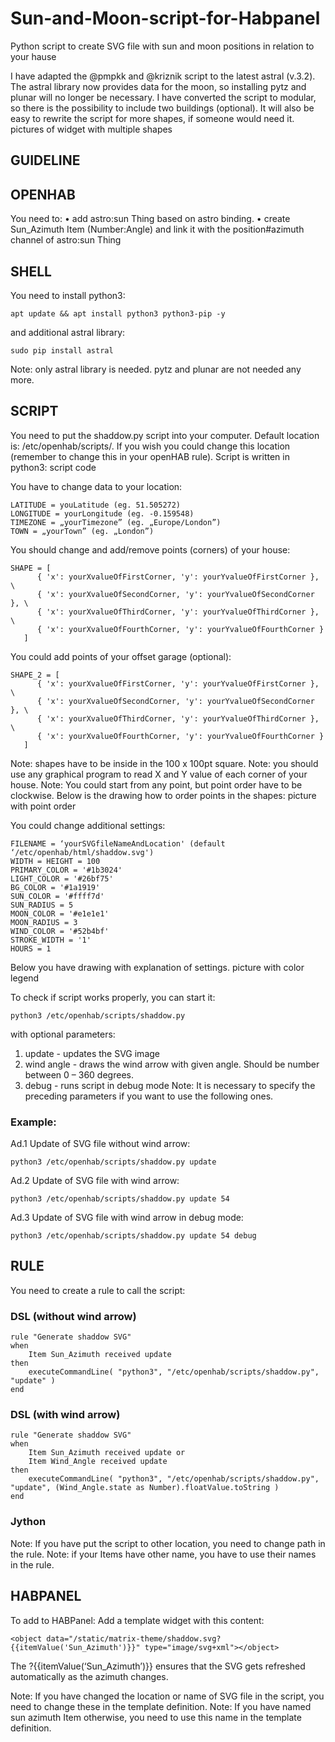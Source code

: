 # Sun-and-Moon-script-for-Habpanel
Python script to create SVG file with sun and moon positions in relation to your hause

I have adapted the @pmpkk and @kriznik script to the latest astral (v.3.2). The astral library now provides data for the moon, so installing pytz and plunar will no longer be necessary.
I have converted the script to modular, so there is the possibility to include two buildings (optional). It will also be easy to rewrite the script for more shapes, if someone would need it.
pictures of widget with multiple shapes

## GUIDELINE

## OPENHAB
You need to:
•	add astro:sun Thing based on astro binding.
•	create Sun_Azimuth Item (Number:Angle) and link it with the position#azimuth channel of astro:sun Thing

## SHELL
You need to install python3:
```
apt update && apt install python3 python3-pip -y
```
and additional astral library:
```
sudo pip install astral
```
Note: only astral library is needed. pytz and plunar are not needed any more.

## SCRIPT
You need to put the shaddow.py script into your computer. Default location is: /etc/openhab/scripts/.
If you wish you could change this location (remember to change this in your openHAB rule).
Script is written in python3:
script code

You have to change data to your location:
```
LATITUDE = youLatitude (eg. 51.505272)
LONGITUDE = yourLongitude (eg. -0.159548)
TIMEZONE = „yourTimezone” (eg. „Europe/London”)
TOWN = „yourTown” (eg. „London”)
```
You should change and add/remove points (corners) of your house:
```
SHAPE = [
      { 'x': yourXvalueOfFirstCorner, 'y': yourYvalueOfFirstCorner }, \
      { 'x': yourXvalueOfSecondCorner, 'y': yourYvalueOfSecondCorner }, \
      { 'x': yourXvalueOfThirdCorner, 'y': yourYvalueOfThirdCorner }, \
      { 'x': yourXvalueOfFourthCorner, 'y': yourYvalueOfFourthCorner }
   ]
```
You could add points of your offset garage (optional):
```
SHAPE_2 = [
      { 'x': yourXvalueOfFirstCorner, 'y': yourYvalueOfFirstCorner }, \
      { 'x': yourXvalueOfSecondCorner, 'y': yourYvalueOfSecondCorner }, \
      { 'x': yourXvalueOfThirdCorner, 'y': yourYvalueOfThirdCorner }, \
      { 'x': yourXvalueOfFourthCorner, 'y': yourYvalueOfFourthCorner }
   ]
```
Note: shapes have to be inside in the 100 x 100pt square.
Note: you should use any graphical program to read X and Y value of each corner of your house.
Note: You could start from any point, but point order have to be clockwise.
Below is the drawing how to order points in the shapes:
picture with point order

You could change additional settings:
```
FILENAME = ‘yourSVGfileNameAndLocation' (default ‘/etc/openhab/html/shaddow.svg')
WIDTH = HEIGHT = 100
PRIMARY_COLOR = '#1b3024'
LIGHT_COLOR = '#26bf75'
BG_COLOR = '#1a1919'
SUN_COLOR = '#ffff7d'
SUN_RADIUS = 5
MOON_COLOR = '#e1e1e1'
MOON_RADIUS = 3
WIND_COLOR = '#52b4bf'
STROKE_WIDTH = '1'
HOURS = 1
```
Below you have drawing with explanation of settings.
picture with color legend

To check if script works properly, you can start it:
```
python3 /etc/openhab/scripts/shaddow.py
```
with optional parameters:
1.	update		- updates the SVG image
2.	wind angle	- draws the wind arrow with given angle. Should be number between 0 – 360 degrees.
3.	debug		- runs script in debug mode
Note: It is necessary to specify the preceding parameters if you want to use the following ones.
### Example:
Ad.1 Update of SVG file without wind arrow:
```
python3 /etc/openhab/scripts/shaddow.py update
```
Ad.2 Update of SVG file with wind arrow:
```
python3 /etc/openhab/scripts/shaddow.py update 54
```
Ad.3 Update of SVG file with wind arrow in debug mode:
```
python3 /etc/openhab/scripts/shaddow.py update 54 debug
```
## RULE
You need to create a rule to call the script:

### DSL (without wind arrow)
```
rule "Generate shaddow SVG"
when
    Item Sun_Azimuth received update
then
    executeCommandLine( "python3", "/etc/openhab/scripts/shaddow.py", "update" )
end
```
### DSL (with wind arrow)
```
rule "Generate shaddow SVG"
when
    Item Sun_Azimuth received update or
    Item Wind_Angle received update 
then
    executeCommandLine( "python3", "/etc/openhab/scripts/shaddow.py", "update", (Wind_Angle.state as Number).floatValue.toString )
end
```
### Jython

Note: If you have put the script to other location, you need to change path in the rule.
Note: if your Items have other name, you have to use their names in the rule.

## HABPANEL
To add to HABPanel:
Add a template widget with this content:
```
<object data="/static/matrix-theme/shaddow.svg?{{itemValue('Sun_Azimuth')}}" type="image/svg+xml"></object>
```
The ?{{itemValue(‘Sun_Azimuth’)}} ensures that the SVG gets refreshed automatically as the azimuth changes.

Note: If you have changed the location or name of SVG file in the script, you need to change these in the template definition.
Note: If you have named sun azimuth Item otherwise, you need to use this name in the template definition.
